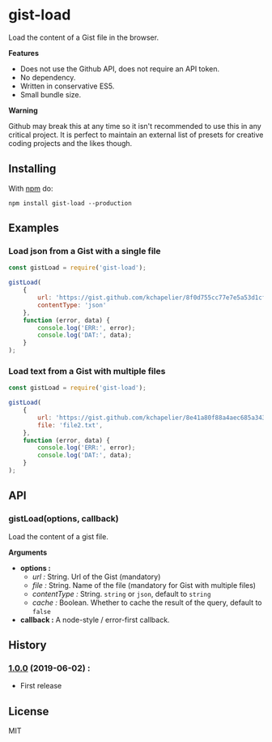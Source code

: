 # gist-load

Load the content of a Gist file in the browser.

**Features**

 * Does not use the Github API, does not require an API token.
 * No dependency.
 * Written in conservative ES5.
 * Small bundle size.

**Warning**

Github may break this at any time so it isn't recommended to use this in any critical project.
It is perfect to maintain an external list of presets for creative coding projects and the likes though.

## Installing

With [npm](http://npmjs.org) do:

```
npm install gist-load --production
```

## Examples

### Load json from a Gist with a single file

```js
const gistLoad = require('gist-load');

gistLoad(
    {
        url: 'https://gist.github.com/kchapelier/8f0d755cc77e7e5a53d1cf9a38cbee6d',
        contentType: 'json'
    },
    function (error, data) {
        console.log('ERR:', error);
        console.log('DAT:', data);
    }
);
```


### Load text from a Gist with multiple files

```js
const gistLoad = require('gist-load');

gistLoad(
    {
        url: 'https://gist.github.com/kchapelier/8e41a80f88a4aec685a343151c38efcf',
        file: 'file2.txt',
    },
    function (error, data) {
        console.log('ERR:', error);
        console.log('DAT:', data);
    }
);
```

## API

### gistLoad(options, callback)

Load the content of a gist file.

**Arguments**

 * **options :**
   * *url :* String. Url of the Gist (mandatory)
   * *file :* String. Name of the file (mandatory for Gist with multiple files)
   * *contentType :* String. `string` or `json`, default to `string`
   * *cache :* Boolean. Whether to cache the result of the query, default to `false`
 * **callback :** A node-style / error-first callback.

## History

### [1.0.0](https://github.com/kchapelier/gist-load/tree/1.0.0) (2019-06-02) :

 * First release

## License

MIT